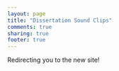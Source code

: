 ```yaml
---
layout: page
title: "Dissertation Sound Clips"
comments: true
sharing: true
footer: true
---
```

<script>window.location = "https://diss.herokuapp.com";</script>
Redirecting you to the new site!